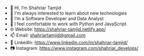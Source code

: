 - 👋 Hi, I’m Shahriar Tamjid
- 👀 I'm always interested to learn about new technologies
- 🌱 I’m a Software Developer and Data Analyst
- 💞️ I feel comfortable to work with Python and JavaScript
- 🌐 Website: https://shahriar-tamjid.netlify.app/
- 📫 Email: shahriartamjid@gmail.com
- 🔗 LinkedIn: https://www.linkedin.com/in/shahriar-tamjid/
- 📷 Instagram: https://www.instagram.com/shahriar_develops/

<!---
shahriar-tamjid/shahriar-tamjid is a ✨ special ✨ repository because its `README.md` (this file) appears on your GitHub profile.
You can click the Preview link to take a look at your changes.
--->
